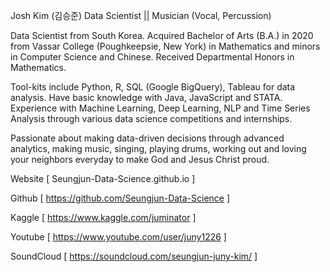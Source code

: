 

<!--
**Seungjun-Data-Science/Seungjun-Data-Science** is a ✨ _special_ ✨ repository because its `README.md` (this file) appears on your GitHub profile.

Here are some ideas to get you started:

- 🔭 I’m currently working on ...
- 🌱 I’m currently learning ...
- 👯 I’m looking to collaborate on ...
- 🤔 I’m looking for help with ...
- 💬 Ask me about ...
- 📫 How to reach me: ...
- 😄 Pronouns: ...
- ⚡ Fun fact: ...
-->

Josh Kim (김승준)
Data Scientist || Musician (Vocal, Percussion)

Data Scientist from South Korea. Acquired Bachelor of Arts (B.A.) in 2020 from Vassar College (Poughkeepsie, New York) in Mathematics and minors in Computer Science and Chinese. Received Departmental Honors in Mathematics.

Tool-kits include Python, R, SQL (Google BigQuery), Tableau for data analysis. Have basic knowledge with Java, JavaScript and STATA. Experience with Machine Learning, Deep Learning, NLP and Time Series Analysis through various data science competitions and internships.

Passionate about making data-driven decisions through advanced analytics, making music, singing, playing drums, working out and loving your neighbors everyday to make God and Jesus Christ proud.

Website [ Seungjun-Data-Science.github.io ]

Github [ https://github.com/Seungjun-Data-Science ]

Kaggle [ https://www.kaggle.com/juminator ]

Youtube [ https://www.youtube.com/user/juny1226 ]

SoundCloud [ https://soundcloud.com/seungjun-juny-kim/ ] 
